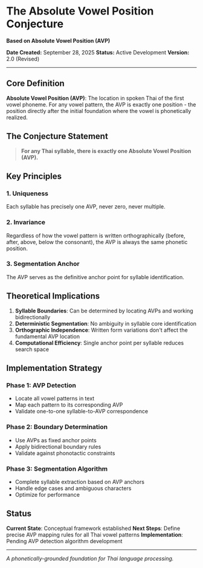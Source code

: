 # The Absolute Vowel Position Conjecture
**Based on Absolute Vowel Position (AVP)**

**Date Created:** September 28, 2025
**Status:** Active Development
**Version:** 2.0 (Revised)

---

## Core Definition

**Absolute Vowel Position (AVP)**: The location in spoken Thai of the first vowel phoneme. For any vowel pattern, the AVP is exactly one position - the position directly after the initial foundation where the vowel is phonetically realized.

## The Conjecture Statement

> **For any Thai syllable, there is exactly one Absolute Vowel Position (AVP).**

## Key Principles

### 1. Uniqueness
Each syllable has precisely one AVP, never zero, never multiple.

### 2. Invariance
Regardless of how the vowel pattern is written orthographically (before, after, above, below the consonant), the AVP is always the same phonetic position.

### 3. Segmentation Anchor
The AVP serves as the definitive anchor point for syllable identification.

## Theoretical Implications

1. **Syllable Boundaries**: Can be determined by locating AVPs and working bidirectionally
2. **Deterministic Segmentation**: No ambiguity in syllable core identification
3. **Orthographic Independence**: Written form variations don't affect the fundamental AVP location
4. **Computational Efficiency**: Single anchor point per syllable reduces search space

## Implementation Strategy

### Phase 1: AVP Detection
- Locate all vowel patterns in text
- Map each pattern to its corresponding AVP
- Validate one-to-one syllable-to-AVP correspondence

### Phase 2: Boundary Determination
- Use AVPs as fixed anchor points
- Apply bidirectional boundary rules
- Validate against phonotactic constraints

### Phase 3: Segmentation Algorithm
- Complete syllable extraction based on AVP anchors
- Handle edge cases and ambiguous characters
- Optimize for performance

## Status

**Current State**: Conceptual framework established
**Next Steps**: Define precise AVP mapping rules for all Thai vowel patterns
**Implementation**: Pending AVP detection algorithm development

---

*A phonetically-grounded foundation for Thai language processing.*